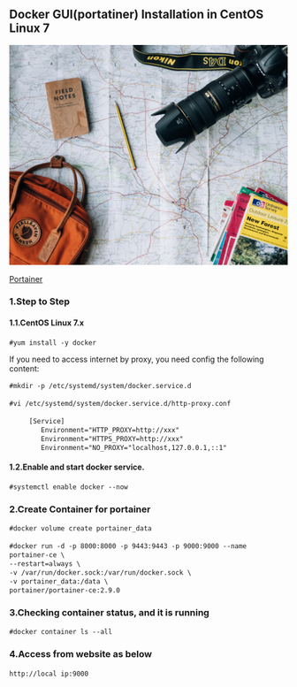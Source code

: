 ## Docker GUI(portatiner) Installation in CentOS Linux 7

![](./pics/haha.jpg)

[Portainer](https://www.portainer.io/)

### 1.Step to Step

#### 1.1.CentOS Linux 7.x 

	#yum install -y docker

If you need to access internet by proxy, you need config the following content:

	#mkdir -p /etc/systemd/system/docker.service.d

	#vi /etc/systemd/system/docker.service.d/http-proxy.conf

   		 [Service]
    		Environment="HTTP_PROXY=http://xxx"
    		Environment="HTTPS_PROXY=http://xxx"
    		Environment="NO_PROXY="localhost,127.0.0.1,::1"

#### 1.2.Enable and start docker service.

	#systemctl enable docker --now

### 2.Create Container for portainer

	#docker volume create portainer_data

	#docker run -d -p 8000:8000 -p 9443:9443 -p 9000:9000 --name portainer-ce \
	--restart=always \
	-v /var/run/docker.sock:/var/run/docker.sock \
	-v portainer_data:/data \
	portainer/portainer-ce:2.9.0

### 3.Checking container status, and it is running

	#docker container ls --all

### 4.Access from website as below

	http://local ip:9000

